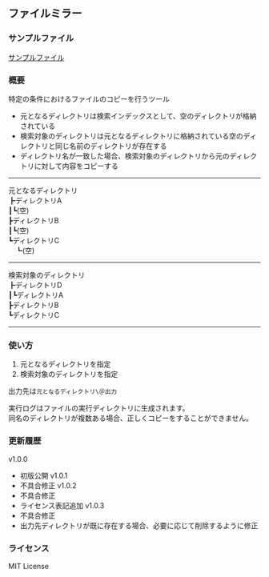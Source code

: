 ## ファイルミラー
### サンプルファイル
[サンプルファイル](https://github.com/chansei/documents/raw/main/files/dist/%E3%83%95%E3%82%A1%E3%82%A4%E3%83%AB%E3%83%9F%E3%83%A9%E3%83%BC.exe)

### 概要
特定の条件におけるファイルのコピーを行うツール
- 元となるディレクトリは検索インデックスとして、空のディレクトリが格納されている
- 検索対象のディレクトリは元となるディレクトリに格納されている空のディレクトリと同じ名前のディレクトリが存在する
- ディレクトリ名が一致した場合、検索対象のディレクトリから元のディレクトリに対して内容をコピーする

----

元となるディレクトリ  
┣ディレクトリA  
┃┗(空)  
┣ディレクトリB  
┃┗(空)  
┗ディレクトリC  
　┗(空)  

----


検索対象のディレクトリ  
┣ディレクトリD  
┃┗ディレクトリA  
┣ディレクトリB  
┗ディレクトリC  

----

### 使い方
1. 元となるディレクトリを指定
1. 検索対象のディレクトリを指定

出力先は```元となるディレクトリ\＠出力```

実行ログはファイルの実行ディレクトリに生成されます。  
同名のディレクトリが複数ある場合、正しくコピーをすることができません。

### 更新履歴
v1.0.0
- 初版公開
v1.0.1
- 不具合修正
v1.0.2
- 不具合修正
- ライセンス表記追加
v1.0.3
- 不具合修正
- 出力先ディレクトリが既に存在する場合、必要に応じて削除するように修正

### ライセンス
MIT License